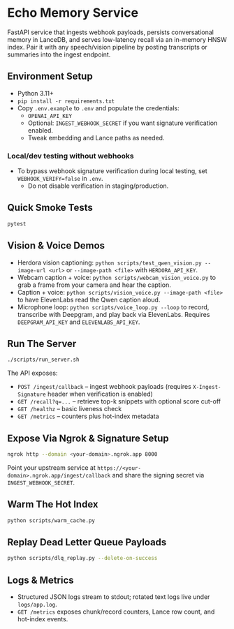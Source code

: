 # Echo Memory Service

FastAPI service that ingests webhook payloads, persists conversational memory in LanceDB, and serves low-latency recall via an in-memory HNSW index. Pair it with any speech/vision pipeline by posting transcripts or summaries into the ingest endpoint.

## Environment Setup

- Python 3.11+
- `pip install -r requirements.txt`
- Copy `.env.example` to `.env` and populate the credentials:
  - `OPENAI_API_KEY`
  - Optional: `INGEST_WEBHOOK_SECRET` if you want signature verification enabled.
  - Tweak embedding and Lance paths as needed.

### Local/dev testing without webhooks

- To bypass webhook signature verification during local testing, set `WEBHOOK_VERIFY=false` in `.env`.
  - Do not disable verification in staging/production.

## Quick Smoke Tests

```bash
pytest
```

## Vision & Voice Demos

- Herdora vision captioning: `python scripts/test_qwen_vision.py --image-url <url>` or `--image-path <file>` with `HERDORA_API_KEY`.
- Webcam caption + voice: `python scripts/webcam_vision_voice.py` to grab a frame from your camera and hear the caption.
- Caption + voice: `python scripts/vision_voice.py --image-path <file>` to have ElevenLabs read the Qwen caption aloud.
- Microphone loop: `python scripts/voice_loop.py --loop` to record, transcribe with Deepgram, and play back via ElevenLabs. Requires `DEEPGRAM_API_KEY` and `ELEVENLABS_API_KEY`.

## Run The Server

```bash
./scripts/run_server.sh
```

The API exposes:
- `POST /ingest/callback` – ingest webhook payloads (requires `X-Ingest-Signature` header when verification is enabled)
- `GET /recall?q=...` – retrieve top-k snippets with optional score cut-off
- `GET /healthz` – basic liveness check
- `GET /metrics` – counters plus hot-index metadata

## Expose Via Ngrok & Signature Setup

```bash
ngrok http --domain <your-domain>.ngrok.app 8000
```

Point your upstream service at `https://<your-domain>.ngrok.app/ingest/callback` and share the signing secret via `INGEST_WEBHOOK_SECRET`.

## Warm The Hot Index

```bash
python scripts/warm_cache.py
```

## Replay Dead Letter Queue Payloads

```bash
python scripts/dlq_replay.py --delete-on-success
```

## Logs & Metrics

- Structured JSON logs stream to stdout; rotated text logs live under `logs/app.log`.
- `GET /metrics` exposes chunk/record counters, Lance row count, and hot-index events.
